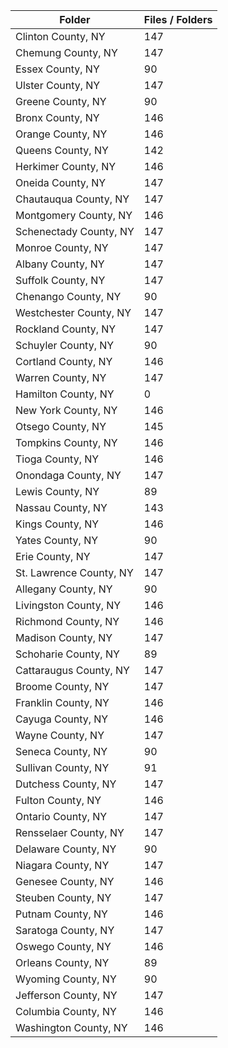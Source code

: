 | Folder                  |   Files / Folders |
|-------------------------|-------------------|
| Clinton County, NY      |               147 |
| Chemung County, NY      |               147 |
| Essex County, NY        |                90 |
| Ulster County, NY       |               147 |
| Greene County, NY       |                90 |
| Bronx County, NY        |               146 |
| Orange County, NY       |               146 |
| Queens County, NY       |               142 |
| Herkimer County, NY     |               146 |
| Oneida County, NY       |               147 |
| Chautauqua County, NY   |               147 |
| Montgomery County, NY   |               146 |
| Schenectady County, NY  |               147 |
| Monroe County, NY       |               147 |
| Albany County, NY       |               147 |
| Suffolk County, NY      |               147 |
| Chenango County, NY     |                90 |
| Westchester County, NY  |               147 |
| Rockland County, NY     |               147 |
| Schuyler County, NY     |                90 |
| Cortland County, NY     |               146 |
| Warren County, NY       |               147 |
| Hamilton County, NY     |                 0 |
| New York County, NY     |               146 |
| Otsego County, NY       |               145 |
| Tompkins County, NY     |               146 |
| Tioga County, NY        |               146 |
| Onondaga County, NY     |               147 |
| Lewis County, NY        |                89 |
| Nassau County, NY       |               143 |
| Kings County, NY        |               146 |
| Yates County, NY        |                90 |
| Erie County, NY         |               147 |
| St. Lawrence County, NY |               147 |
| Allegany County, NY     |                90 |
| Livingston County, NY   |               146 |
| Richmond County, NY     |               146 |
| Madison County, NY      |               147 |
| Schoharie County, NY    |                89 |
| Cattaraugus County, NY  |               147 |
| Broome County, NY       |               147 |
| Franklin County, NY     |               146 |
| Cayuga County, NY       |               146 |
| Wayne County, NY        |               147 |
| Seneca County, NY       |                90 |
| Sullivan County, NY     |                91 |
| Dutchess County, NY     |               147 |
| Fulton County, NY       |               146 |
| Ontario County, NY      |               147 |
| Rensselaer County, NY   |               147 |
| Delaware County, NY     |                90 |
| Niagara County, NY      |               147 |
| Genesee County, NY      |               146 |
| Steuben County, NY      |               147 |
| Putnam County, NY       |               146 |
| Saratoga County, NY     |               147 |
| Oswego County, NY       |               146 |
| Orleans County, NY      |                89 |
| Wyoming County, NY      |                90 |
| Jefferson County, NY    |               147 |
| Columbia County, NY     |               146 |
| Washington County, NY   |               146 |
